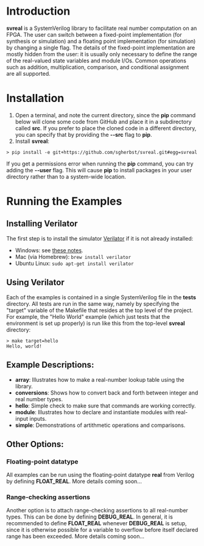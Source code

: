 # Introduction

**svreal** is a SystemVerilog library to facilitate real number computation on an FPGA.  The user can switch between a fixed-point implementation (for synthesis or simulation) and a floating point implementation (for simulation) by changing a single flag.  The details of the fixed-point implementation are mostly hidden from the user: it is usually only necessary to define the range of the real-valued state variables and module I/Os.  Common operations such as addition, multiplication, comparison, and conditional assignment are all supported.

# Installation

1. Open a terminal, and note the current directory, since the **pip** command below will clone some code from GitHub and place it in a subdirectory called **src**.  If you prefer to place the cloned code in a different directory, you can specify that by providing the **--src** flag to **pip**.
2. Install **svreal**:
```shell
> pip install -e git+https://github.com/sgherbst/svreal.git#egg=svreal
```

If you get a permissions error when running the **pip** command, you can try adding the **--user** flag.  This will cause **pip** to install packages in your user directory rather than to a system-wide location.

# Running the Examples

## Installing Verilator
The first step is to install the simulator [Verilator](https://www.veripool.org/wiki/verilator) if it is not already installed:
* Windows: see [these notes](https://gist.github.com/sgherbst/036456f807dc8aa84ffb2493d1536afd).
* Mac (via Homebrew): `brew install verilator`
* Ubuntu Linux: `sudo apt-get install verilator`

## Using Verilator
Each of the examples is contained in a single SystemVerilog file in the **tests** directory.  All tests are run in the same way, namely by specifying the "target" variable of the Makefile that resides at the top level of the project.  For example, the "Hello World" example (which just tests that the environment is set up properly) is run like this from the top-level **svreal** directory:
```shell
> make target=hello
Hello, world!
```

## Example Descriptions:
* **array**: Illustrates how to make a real-number lookup table using the library.
* **conversions**: Shows how to convert back and forth between integer and real number types.
* **hello**: Simple check to make sure that commands are working correctly.
* **module**: Illustrates how to declare and instantiate modules with real-input inputs.
* **simple**: Demonstrations of artithmetic operations and comparisons.

## Other Options:
### Floating-point datatype
All examples can be run using the floating-point datatype **real** from Verilog by defining **FLOAT_REAL**.  More details coming soon...

### Range-checking assertions
Another option is to attach range-checking assertions to all real-number types.  This can be done by defining **DEBUG_REAL**.  In general, it is recommended to define **FLOAT_REAL** whenever **DEBUG_REAL** is setup, since it is otherwise possible for a variable to overflow before itself declared range has been exceeded.  More details coming soon...
